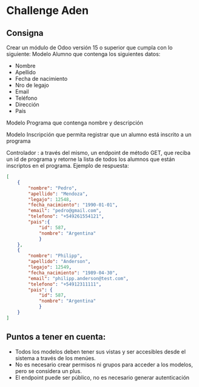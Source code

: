 # Challenge Aden
## Consigna
Crear un módulo de Odoo versión 15 o superior que cumpla con lo siguiente:
Modelo Alumno que contenga los siguientes datos:

- Nombre
- Apellido
- Fecha de nacimiento
- Nro de legajo
- Email
- Teléfono
- Dirección
- País

Modelo Programa que contenga nombre y descripción

Modelo Inscripción que permita registrar que un alumno está inscrito a un programa

Controlador : a través del mismo, un endpoint de método GET, que reciba un id de
programa y retorne la lista de todos los alumnos que están inscriptos en el
programa. Ejemplo de respuesta:
```json
[
    {
        "nombre": "Pedro",
        "apellido": "Mendoza",
        "legajo": 12548,
        "fecha_nacimiento": "1990-01-01",
        "email": "pedro@gmail.com",
        "telefono": "+549261554121",
        "pais":{
            "id": 587,
            "nombre": "Argentina"
            }
    },
    {
        "nombre": "Philipp",
        "apellido": "Anderson",
        "legajo": 12549,
        "fecha_nacimiento": "1989-04-30",
        "email": "philipp.anderson@test.com",
        "telefono": "+54912311111",
        "pais": {
            "id": 587,
            "nombre": "Argentina"
            }
    }
]
```
## Puntos a tener en cuenta:
- Todos los modelos deben tener sus vistas y ser accesibles desde el sistema a través
de los menúes.
- No es necesario crear permisos ni grupos para acceder a los modelos, pero se
considera un plus.
- El endpoint puede ser público, no es necesario generar autenticación
